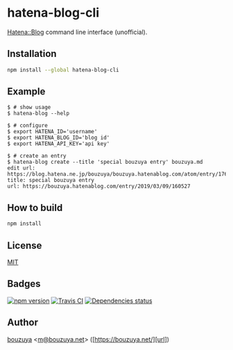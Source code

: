 # hatena-blog-cli

[Hatena::Blog](https://hatenablog.com/) command line interface (unofficial).

## Installation

```bash
npm install --global hatena-blog-cli
```

## Example

```
$ # show usage
$ hatena-blog --help

$ # configure
$ export HATENA_ID='username'
$ export HATENA_BLOG_ID='blog id'
$ export HATENA_API_KEY='api key'

$ # create an entry
$ hatena-blog create --title 'special bouzuya entry' bouzuya.md
edit url: https://blog.hatena.ne.jp/bouzuya/bouzuya.hatenablog.com/atom/entry/17680117126990461664
title: special bouzuya entry
url: https://bouzuya.hatenablog.com/entry/2019/03/09/160527
```

## How to build

```bash
npm install
```

## License

[MIT](LICENSE)

## Badges

[![npm version][npm-badge-url]][npm-url]
[![Travis CI][travisci-badge-url]][travisci-url]
[![Dependencies status][david-dm-badge-url]][david-dm-url]

[david-dm-badge-url]: https://img.shields.io/david/bouzuya/node-hatena-blog-cli.svg
[david-dm-url]: https://david-dm.org/bouzuya/node-hatena-blog-cli
[npm-badge-url]: https://img.shields.io/npm/v/hatena-blog-cli.svg
[npm-url]: https://www.npmjs.com/package/hatena-blog-cli
[travisci-badge-url]: https://img.shields.io/travis/bouzuya/node-hatena-blog-cli.svg
[travisci-url]: https://travis-ci.org/bouzuya/node-hatena-blog-cli

## Author

[bouzuya][user] &lt;[m@bouzuya.net][email]&gt; ([https://bouzuya.net/][url])

[user]: https://github.com/bouzuya
[email]: mailto:m@bouzuya.net
[url]: https://bouzuya.net/
